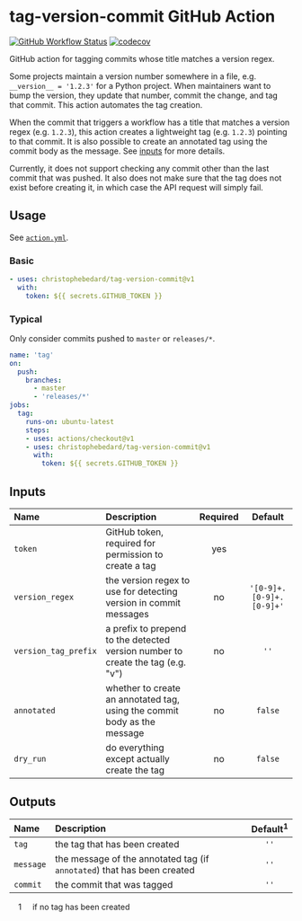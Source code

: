 # tag-version-commit GitHub Action

[![GitHub Workflow Status](https://img.shields.io/github/workflow/status/christophebedard/tag-version-commit/test?label=test&logo=github)](https://github.com/christophebedard/tag-version-commit/actions)
[![codecov](https://codecov.io/gh/christophebedard/tag-version-commit/branch/master/graph/badge.svg)](https://codecov.io/gh/christophebedard/tag-version-commit)

GitHub action for tagging commits whose title matches a version regex.

Some projects maintain a version number somewhere in a file, e.g. `__version__ = '1.2.3'` for a Python project.
When maintainers want to bump the version, they update that number, commit the change, and tag that commit.
This action automates the tag creation.

When the commit that triggers a workflow has a title that matches a version regex (e.g. `1.2.3`), this action creates a lightweight tag (e.g. `1.2.3`) pointing to that commit.
It is also possible to create an annotated tag using the commit body as the message.
See [inputs](#inputs) for more details.

Currently, it does not support checking any commit other than the last commit that was pushed.
It also does not make sure that the tag does not exist before creating it, in which case the API request will simply fail.

## Usage

See [`action.yml`](./action.yml).

### Basic

```yaml
- uses: christophebedard/tag-version-commit@v1
  with:
    token: ${{ secrets.GITHUB_TOKEN }}
```

### Typical

Only consider commits pushed to `master` or `releases/*`.

```yaml
name: 'tag'
on:
  push:
    branches:
      - master
      - 'releases/*'
jobs:
  tag:
    runs-on: ubuntu-latest
    steps:
    - uses: actions/checkout@v1
    - uses: christophebedard/tag-version-commit@v1
      with:
        token: ${{ secrets.GITHUB_TOKEN }}
```

## Inputs

|Name|Description|Required|Default|
|:---|:----------|:------:|:-----:|
|`token`|GitHub token, required for permission to create a tag|yes||
|`version_regex`|the version regex to use for detecting version in commit messages|no|`'[0-9]+.[0-9]+.[0-9]+'`|
|`version_tag_prefix`|a prefix to prepend to the detected version number to create the tag (e.g. "v")|no|`''`|
|`annotated`|whether to create an annotated tag, using the commit body as the message|no|`false`|
|`dry_run`|do everything except actually create the tag|no|`false`|

## Outputs

|Name|Description|Default<sup>1</sup>|
|:---|:----------|:-----:|
|`tag`|the tag that has been created|`''`|
|`message`|the message of the annotated tag (if `annotated`) that has been created|`''`|
|`commit`|the commit that was tagged|`''`|

&nbsp;&nbsp;&nbsp;&nbsp;1&nbsp;&nbsp;&nbsp;&nbsp; if no tag has been created
